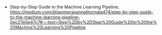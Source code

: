 


- Step-by-Step Guide to the Machine Learning Pipeline, https://medium.com/@laxmiprasannathornala474/step-by-step-guide-to-the-machine-learning-pipeline-0ec27e0e47c7#:~:text=Step%2Dby%2DStep%20Guide%20to%20the%20Machine%20Learning%20Pipeline
